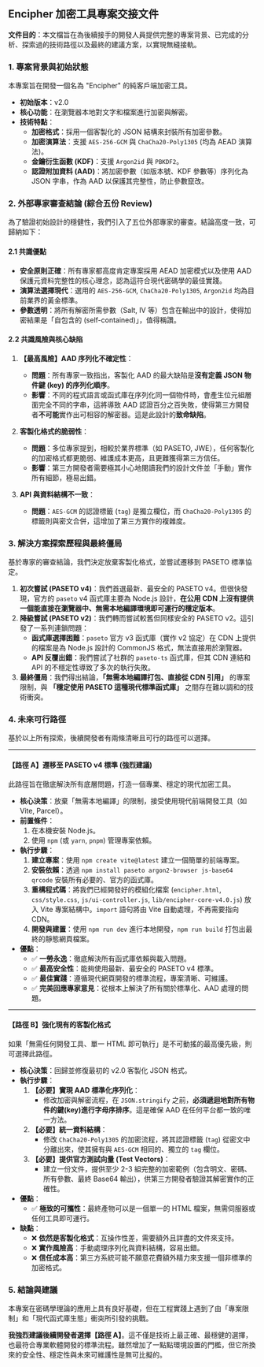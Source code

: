 
## Encipher 加密工具專案交接文件

**文件目的**：本文檔旨在為後續接手的開發人員提供完整的專案背景、已完成的分析、探索過的技術路徑以及最終的建議方案，以實現無縫接軌。

### 1. 專案背景與初始狀態

本專案旨在開發一個名為 "Encipher" 的純客戶端加密工具。

* **初始版本**：v2.0
* **核心功能**：在瀏覽器本地對文字和檔案進行加密與解密。
* **技術特點**：
    * **加密格式**：採用一個客製化的 JSON 結構來封裝所有加密參數。
    * **加密演算法**：支援 `AES-256-GCM` 與 `ChaCha20-Poly1305` (均為 AEAD 演算法)。
    * **金鑰衍生函數 (KDF)**：支援 `Argon2id` 與 `PBKDF2`。
    * **認證附加資料 (AAD)**：將加密參數（如版本號、KDF 參數等）序列化為 JSON 字串，作為 AAD 以保護其完整性，防止參數竄改。

### 2. 外部專家審查結論 (綜合五份 Review)

為了驗證初始設計的穩健性，我們引入了五位外部專家的審查。結論高度一致，可歸納如下：

#### **2.1 共識優點**

* **安全原則正確**：所有專家都高度肯定專案採用 AEAD 加密模式以及使用 AAD 保護元資料完整性的核心理念，認為這符合現代密碼學的最佳實踐。
* **演算法選擇現代**：選用的 `AES-256-GCM`, `ChaCha20-Poly1305`, `Argon2id` 均為目前業界的黃金標準。
* **參數透明**：將所有解密所需參數（Salt, IV 等）包含在輸出中的設計，使得加密結果是「自包含的 (self-contained)」，值得稱讚。

#### **2.2 共識風險與核心缺陷**

1.  **【最高風險】AAD 序列化不確定性**：
    * **問題**：所有專家一致指出，客製化 AAD 的最大缺陷是**沒有定義 JSON 物件鍵 (key) 的序列化順序**。
    * **影響**：不同的程式語言或函式庫在序列化同一個物件時，會產生位元組層面完全不同的字串，這將導致 AAD 認證百分之百失敗，使得第三方開發者**不可能**實作出可相容的解密器。這是此設計的**致命缺陷**。

2.  **客製化格式的脆弱性**：
    * **問題**：多位專家提到，相較於業界標準（如 PASETO, JWE），任何客製化的加密格式都更脆弱、維護成本更高，且更難獲得第三方信任。
    * **影響**：第三方開發者需要極其小心地閱讀我們的設計文件並「手動」實作所有細節，極易出錯。

3.  **API 與資料結構不一致**：
    * **問題**：`AES-GCM` 的認證標籤 (`tag`) 是獨立欄位，而 `ChaCha20-Poly1305` 的標籤則與密文合併，這增加了第三方實作的複雜度。

### 3. 解決方案探索歷程與最終僵局

基於專家的審查結論，我們決定放棄客製化格式，並嘗試遷移到 PASETO 標準協定。

1.  **初次嘗試 (PASETO v4)**：我們首選最新、最安全的 PASETO v4。但很快發現，官方的 `paseto` v4 函式庫主要為 Node.js 設計，**在公用 CDN 上沒有提供一個能直接在瀏覽器中、無需本地編譯環境即可運行的穩定版本**。
2.  **降級嘗試 (PASETO v2)**：我們轉而嘗試較舊但同樣安全的 PASETO v2。這引發了一系列連鎖問題：
    * **函式庫選擇困難**：`paseto` 官方 v3 函式庫（實作 v2 協定）在 CDN 上提供的檔案是為 Node.js 設計的 CommonJS 格式，無法直接用於瀏覽器。
    * **API 反覆出錯**：我們嘗試了社群的 `paseto-ts` 函式庫，但其 CDN 連結和 API 的不穩定性導致了多次的執行失敗。
3.  **最終僵局**：我們得出結論，**「無需本地編譯打包、直接從 CDN 引用」** 的專案限制，與 **「穩定使用 PASETO 這種現代標準函式庫」** 之間存在難以調和的技術衝突。

### 4. 未來可行路徑

基於以上所有探索，後續開發者有兩條清晰且可行的路徑可以選擇。

---

#### **【路徑 A】遷移至 PASETO v4 標準 (強烈建議)**

此路徑旨在徹底解決所有底層問題，打造一個專業、穩定的現代加密工具。

* **核心決策**：放棄「無需本地編譯」的限制，接受使用現代前端開發工具（如 Vite, Parcel）。
* **前置條件**：
    1.  在本機安裝 Node.js。
    2.  使用 `npm` (或 `yarn`, `pnpm`) 管理專案依賴。
* **執行步驟**：
    1.  **建立專案**：使用 `npm create vite@latest` 建立一個簡單的前端專案。
    2.  **安裝依賴**：透過 `npm install paseto argon2-browser js-base64 qrcode` 安裝所有必要的、官方的函式庫。
    3.  **重構程式碼**：將我們已經開發好的模組化檔案 (`encipher.html`, `css/style.css`, `js/ui-controller.js`, `lib/encipher-core-v4.0.js`) 放入 Vite 專案結構中。`import` 語句將由 Vite 自動處理，不再需要指向 CDN。
    4.  **開發與建置**：使用 `npm run dev` 進行本地開發，`npm run build` 打包出最終的靜態網頁檔案。
* **優點**：
    * ✅ **一勞永逸**：徹底解決所有函式庫依賴與載入問題。
    * ✅ **最高安全性**：能夠使用最新、最安全的 PASETO v4 標準。
    * ✅ **最佳實踐**：遵循現代網頁開發的標準流程，專案清晰、可維護。
    * ✅ **完美回應專家意見**：從根本上解決了所有關於標準化、AAD 處理的問題。

---

#### **【路徑 B】強化現有的客製化格式**

如果「無需任何開發工具、單一 HTML 即可執行」是不可動搖的最高優先級，則可選擇此路徑。

* **核心決策**：回歸並修復最初的 v2.0 客製化 JSON 格式。
* **執行步驟**：
    1.  **【必要】實現 AAD 標準化序列化**：
        * 修改加密與解密流程，在 `JSON.stringify` 之前，**必須遞迴地對所有物件的鍵(key)進行字母序排序**。這是確保 AAD 在任何平台都一致的唯一方法。
    2.  **【必要】統一資料結構**：
        * 修改 `ChaCha20-Poly1305` 的加密流程，將其認證標籤 (`tag`) 從密文中分離出來，使其擁有與 `AES-GCM` 相同的、獨立的 `tag` 欄位。
    3.  **【必要】提供官方測試向量 (Test Vectors)**：
        * 建立一份文件，提供至少 2-3 組完整的加密範例（包含明文、密碼、所有參數、最終 Base64 輸出），供第三方開發者驗證其解密實作的正確性。
* **優點**：
    * ✅ **極致的可攜性**：最終產物可以是一個單一的 HTML 檔案，無需伺服器或任何工具即可運行。
* **缺點**：
    * ❌ **依然是客製化格式**：互操作性差，需要額外且詳盡的文件來支持。
    * ❌ **實作風險高**：手動處理序列化與資料結構，容易出錯。
    * ❌ **信任成本高**：第三方系統可能不願意花費額外精力來支援一個非標準的加密格式。

### 5. 結論與建議

本專案在密碼學理論的應用上具有良好基礎，但在工程實踐上遇到了由「專案限制」和「現代函式庫生態」衝突所引發的挑戰。

**我強烈建議後續開發者選擇【路徑 A】**。這不僅是技術上最正確、最穩健的選擇，也最符合專業軟體開發的標準流程。雖然增加了一點點環境設置的門檻，但它所換來的安全性、穩定性與未來可維護性是無可比擬的。